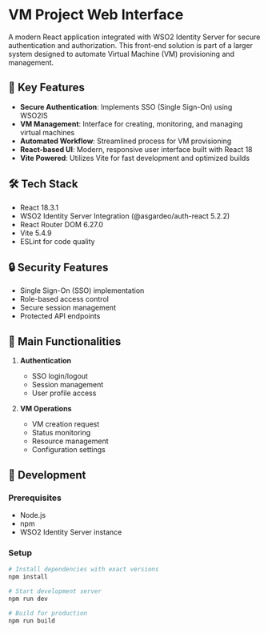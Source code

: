 # VM Project Web Interface

A modern React application integrated with WSO2 Identity Server for secure authentication and authorization. This front-end solution is part of a larger system designed to automate Virtual Machine (VM) provisioning and management.

## 🚀 Key Features

- **Secure Authentication**: Implements SSO (Single Sign-On) using WSO2IS
- **VM Management**: Interface for creating, monitoring, and managing virtual machines
- **Automated Workflow**: Streamlined process for VM provisioning
- **React-based UI**: Modern, responsive user interface built with React 18
- **Vite Powered**: Utilizes Vite for fast development and optimized builds

## 🛠️ Tech Stack

- React 18.3.1
- WSO2 Identity Server Integration (@asgardeo/auth-react 5.2.2)
- React Router DOM 6.27.0
- Vite 5.4.9
- ESLint for code quality

## 🔒 Security Features

- Single Sign-On (SSO) implementation
- Role-based access control
- Secure session management
- Protected API endpoints

## 🌟 Main Functionalities

1. **Authentication**
    - SSO login/logout
    - Session management
    - User profile access

2. **VM Operations**
    - VM creation request
    - Status monitoring
    - Resource management
    - Configuration settings

## 🔧 Development

### Prerequisites
- Node.js
- npm
- WSO2 Identity Server instance

### Setup
```bash
# Install dependencies with exact versions
npm install

# Start development server
npm run dev

# Build for production
npm run build